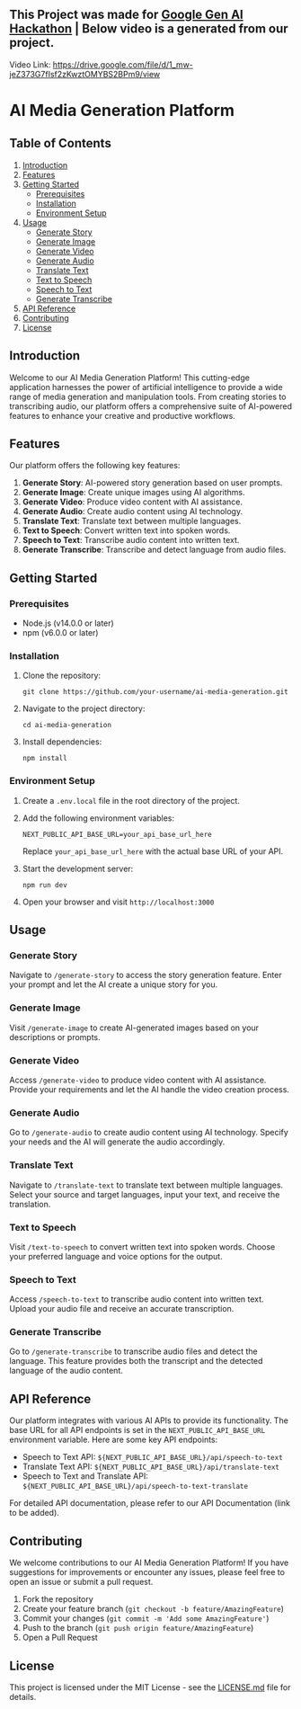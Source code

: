 ## This Project was made for [Google Gen AI Hackathon](https://devfolio.co/google-genaiexchange) | Below video is a generated from our project.
Video Link: https://drive.google.com/file/d/1_mw-jeZ373G7fIsf2zKwztOMYBS2BPm9/view

# AI Media Generation Platform

## Table of Contents
1. [Introduction](#introduction)
2. [Features](#features)
3. [Getting Started](#getting-started)
   - [Prerequisites](#prerequisites)
   - [Installation](#installation)
   - [Environment Setup](#environment-setup)
4. [Usage](#usage)
   - [Generate Story](#generate-story)
   - [Generate Image](#generate-image)
   - [Generate Video](#generate-video)
   - [Generate Audio](#generate-audio)
   - [Translate Text](#translate-text)
   - [Text to Speech](#text-to-speech)
   - [Speech to Text](#speech-to-text)
   - [Generate Transcribe](#generate-transcribe)
5. [API Reference](#api-reference)
6. [Contributing](#contributing)
7. [License](#license)

## Introduction

Welcome to our AI Media Generation Platform! This cutting-edge application harnesses the power of artificial intelligence to provide a wide range of media generation and manipulation tools. From creating stories to transcribing audio, our platform offers a comprehensive suite of AI-powered features to enhance your creative and productive workflows.

## Features

Our platform offers the following key features:

1. **Generate Story**: AI-powered story generation based on user prompts.
2. **Generate Image**: Create unique images using AI algorithms.
3. **Generate Video**: Produce video content with AI assistance.
4. **Generate Audio**: Create audio content using AI technology.
5. **Translate Text**: Translate text between multiple languages.
6. **Text to Speech**: Convert written text into spoken words.
7. **Speech to Text**: Transcribe audio content into written text.
8. **Generate Transcribe**: Transcribe and detect language from audio files.

## Getting Started

### Prerequisites

- Node.js (v14.0.0 or later)
- npm (v6.0.0 or later)

### Installation

1. Clone the repository:
   ```
   git clone https://github.com/your-username/ai-media-generation.git
   ```

2. Navigate to the project directory:
   ```
   cd ai-media-generation
   ```

3. Install dependencies:
   ```
   npm install
   ```

### Environment Setup

1. Create a `.env.local` file in the root directory of the project.
2. Add the following environment variables:
   ```
   NEXT_PUBLIC_API_BASE_URL=your_api_base_url_here
   ```
   Replace `your_api_base_url_here` with the actual base URL of your API.

3. Start the development server:
   ```
   npm run dev
   ```

4. Open your browser and visit `http://localhost:3000`

## Usage

### Generate Story

Navigate to `/generate-story` to access the story generation feature. Enter your prompt and let the AI create a unique story for you.

### Generate Image

Visit `/generate-image` to create AI-generated images based on your descriptions or prompts.

### Generate Video

Access `/generate-video` to produce video content with AI assistance. Provide your requirements and let the AI handle the video creation process.

### Generate Audio

Go to `/generate-audio` to create audio content using AI technology. Specify your needs and the AI will generate the audio accordingly.

### Translate Text

Navigate to `/translate-text` to translate text between multiple languages. Select your source and target languages, input your text, and receive the translation.

### Text to Speech

Visit `/text-to-speech` to convert written text into spoken words. Choose your preferred language and voice options for the output.

### Speech to Text

Access `/speech-to-text` to transcribe audio content into written text. Upload your audio file and receive an accurate transcription.

### Generate Transcribe

Go to `/generate-transcribe` to transcribe audio files and detect the language. This feature provides both the transcript and the detected language of the audio content.

## API Reference

Our platform integrates with various AI APIs to provide its functionality. The base URL for all API endpoints is set in the `NEXT_PUBLIC_API_BASE_URL` environment variable. Here are some key API endpoints:

- Speech to Text API: `${NEXT_PUBLIC_API_BASE_URL}/api/speech-to-text`
- Translate Text API: `${NEXT_PUBLIC_API_BASE_URL}/api/translate-text`
- Speech to Text and Translate API: `${NEXT_PUBLIC_API_BASE_URL}/api/speech-to-text-translate`

For detailed API documentation, please refer to our API Documentation (link to be added).

## Contributing

We welcome contributions to our AI Media Generation Platform! If you have suggestions for improvements or encounter any issues, please feel free to open an issue or submit a pull request.

1. Fork the repository
2. Create your feature branch (`git checkout -b feature/AmazingFeature`)
3. Commit your changes (`git commit -m 'Add some AmazingFeature'`)
4. Push to the branch (`git push origin feature/AmazingFeature`)
5. Open a Pull Request

## License

This project is licensed under the MIT License - see the [LICENSE.md](LICENSE.md) file for details.
